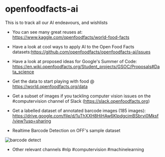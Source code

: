 # openfoodfacts-ai
This is to track all our AI endeavours, and wishlists

* You can see many great reuses at: https://www.kaggle.com/openfoodfacts/world-food-facts
* Have a look at cool ways to apply AI to the Open Food Facts datasets:https://github.com/openfoodfacts/openfoodfacts-ai/issues 
* Have a look at proposed ideas for Google's Summer of Code: https://en.wiki.openfoodfacts.org/Student_projects/GSOC/Proposals#Data_science

* Get the data to start playing with food @ https://world.openfoodfacts.org/data
* Get a subset of images if you tackling computer vision issues on the #computervision channel of Slack (https://slack.openfoodfacts.org)
* Get a labelled dataset of annotated barcode images (185 images): https://drive.google.com/file/d/1uThXXH8HiHAw6KlpdgcimBSbrvi0Mksf/view?usp=sharing
* Realtime Barcode Detection on OFF's sample dataset

![barcode detect](https://user-images.githubusercontent.com/22034866/38490049-9d727c98-3c05-11e8-876c-204882736e71.jpg)

* Other relevant channels #nlp #computervision #machinelearning
